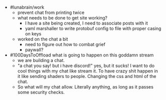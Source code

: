 - #lunabrain/work
	- prevent chat from printing twice
	- what needs to be done to get site working?
		- I have a site being created, I need to associate posts with it
		- yaml marshaller to write protobuf config to file with proper casing on keys
	- worked on the chat a bit
		- need to figure out how to combat grief
		- paywall?
- #100DaysToOffload what is going to happen on this goddamn stream
	- we are building a chat.
	- "a chat you say! but i have discord!" yes, but it sucks! I want to do cool things with my chat like stream it. To have crazy shit happen in it like sending shaders to people. Changing the css and html of the chat.
	- So what will my chat allow. Literally anything, as long as it passes some security checks.